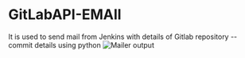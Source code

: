 # GitLabAPI-EMAIl
It is used to send mail from Jenkins with details of Gitlab repository --commit details using python
![Mailer output]([https://example.com/images/image.jpg](https://github.com/ashokas058/GitLabAPI-EMAIl/blob/main/pics/mail-output.png)https://github.com/ashokas058/GitLabAPI-EMAIl/blob/main/pics/mail-output.png)
